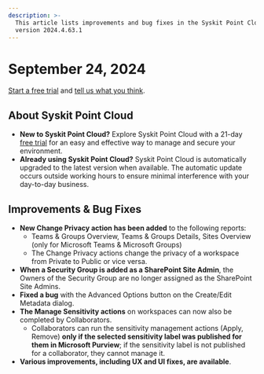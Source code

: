 ```yaml
---
description: >-
  This article lists improvements and bug fixes in the Syskit Point Cloud
  version 2024.4.63.1
---
```


# September 24, 2024

[Start a free trial](https://www.syskit.com/products/point/free-trial/) and [tell us what you think](https://www.syskit.com/company/contact-us/).

## About Syskit Point Cloud

* **New to Syskit Point Cloud?** Explore Syskit Point Cloud with a 21-day [free trial](https://www.syskit.com/products/point/free-trial/) for an easy and effective way to manage and secure your environment.
* **Already using Syskit Point Cloud?** Syskit Point Cloud is automatically upgraded to the latest version when available. The automatic update occurs outside working hours to ensure minimal interference with your day-to-day business.

## Improvements & Bug Fixes

* **New Change Privacy action has been added** to the following reports:
  * Teams & Groups Overview, Teams & Groups Details, Sites Overview (only for Microsoft Teams & Microsoft Groups)
  * The Change Privacy actions change the privacy of a workspace from Private to Public or vice versa.
* **When a Security Group is added as a SharePoint Site Admin**, the Owners of the Security Group are no longer assigned as the SharePoint Site Admins. &#x20;
* **Fixed a bug** with the Advanced Options button on the Create/Edit Metadata dialog.
* **The Manage Sensitivity actions** on workspaces can now also be completed by Collaborators.
  * Collaborators can run the sensitivity management actions (Apply, Remove) **only if the selected sensitivity label was published for them in Microsoft Purview**; if the sensitivity label is not published for a collaborator, they cannot manage it.
* **Various improvements, including UX and UI fixes, are available**.
